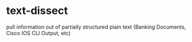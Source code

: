 # text-dissect
pull information out of partially structured plain text (Banking Documents, Cisco IOS CLI Output, etc)
